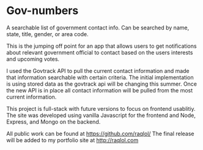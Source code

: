# Gov-numbers
A searchable list of government contact info. Can be searched by name, state, title, gender, or area code.

This is the jumping off point for an app that allows users to get notifications about relevant government official to contact based on the users interests and upcoming votes. 

I used the Govtrack API to pull the current contact information and made that information searchable with certain criteria. 
The initial implementation is using stored data as the govtrack api will be changing this summer.
Once the new API is in place all contact information will be pulled from the most current information.

This project is full-stack with future versions to focus on frontend usablitiy. 
The site was developed using vanilla Javascript for the frontend and Node, Express, and Mongo on the backend.

All public work can be found at https://github.com/raqlol/ 
The final release will be added to my portfolio site at http://raqlol.com
